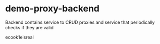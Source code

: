 # demo-proxy-backend
Backend contains service to CRUD proxies and service that periodically checks if they are valid

ecook1eisreal
